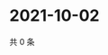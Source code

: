 # 2021-10-02

共 0 条

<!-- BEGIN WEIBO -->
<!-- 最后更新时间 Sat Oct 02 2021 12:14:05 GMT+0800 (China Standard Time) -->

<!-- END WEIBO -->

